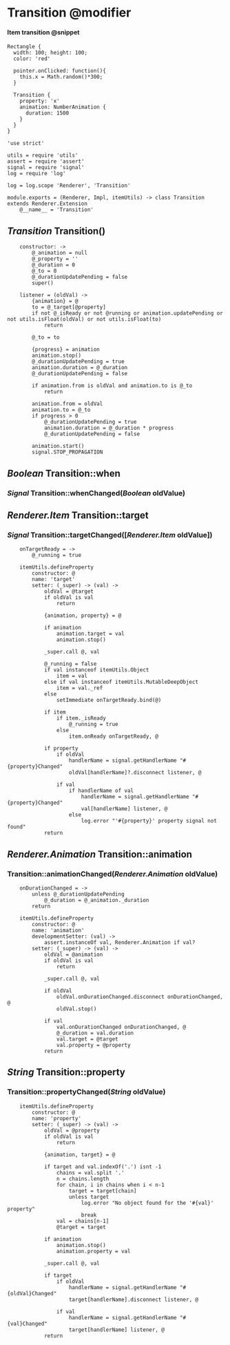 Transition @modifier
==========

#### Item transition @snippet

```style
Rectangle {
  width: 100; height: 100;
  color: 'red'

  pointer.onClicked: function(){
    this.x = Math.random()*300;
  }

  Transition {
  	property: 'x'
  	animation: NumberAnimation {
  	  duration: 1500
  	}
  }
}
```

	'use strict'

	utils = require 'utils'
	assert = require 'assert'
	signal = require 'signal'
	log = require 'log'

	log = log.scope 'Renderer', 'Transition'

	module.exports = (Renderer, Impl, itemUtils) -> class Transition extends Renderer.Extension
		@__name__ = 'Transition'

*Transition* Transition()
-------------------------

		constructor: ->
			@_animation = null
			@_property = ''
			@_duration = 0
			@_to = 0
			@_durationUpdatePending = false
			super()

		listener = (oldVal) ->
			{animation} = @
			to = @_target[@property]
			if not @_isReady or not @running or animation.updatePending or not utils.isFloat(oldVal) or not utils.isFloat(to)
				return

			@_to = to

			{progress} = animation
			animation.stop()
			@_durationUpdatePending = true
			animation.duration = @_duration
			@_durationUpdatePending = false

			if animation.from is oldVal and animation.to is @_to
				return

			animation.from = oldVal
			animation.to = @_to
			if progress > 0
				@_durationUpdatePending = true
				animation.duration = @_duration * progress
				@_durationUpdatePending = false

			animation.start()
			signal.STOP_PROPAGATION

*Boolean* Transition::when
--------------------------

### *Signal* Transition::whenChanged(*Boolean* oldValue)

*Renderer.Item* Transition::target
----------------------------------

### *Signal* Transition::targetChanged([*Renderer.Item* oldValue])

		onTargetReady = ->
			@_running = true

		itemUtils.defineProperty
			constructor: @
			name: 'target'
			setter: (_super) -> (val) ->
				oldVal = @target
				if oldVal is val
					return

				{animation, property} = @

				if animation
					animation.target = val
					animation.stop()

				_super.call @, val

				@_running = false
				if val instanceof itemUtils.Object
					item = val
				else if val instanceof itemUtils.MutableDeepObject
					item = val._ref
				else
					setImmediate onTargetReady.bind(@)

				if item
					if item._isReady
						@_running = true
					else
						item.onReady onTargetReady, @

				if property
					if oldVal
						handlerName = signal.getHandlerName "#{property}Changed"
						oldVal[handlerName]?.disconnect listener, @

					if val
						if handlerName of val
							handlerName = signal.getHandlerName "#{property}Changed"
							val[handlerName] listener, @
						else
							log.error "'#{property}' property signal not found"
				return

*Renderer.Animation* Transition::animation
------------------------------------------

### Transition::animationChanged(*Renderer.Animation* oldValue)

		onDurationChanged = ->
			unless @_durationUpdatePending
				@_duration = @_animation._duration
			return

		itemUtils.defineProperty
			constructor: @
			name: 'animation'
			developmentSetter: (val) ->
				assert.instanceOf val, Renderer.Animation if val?
			setter: (_super) -> (val) ->
				oldVal = @animation
				if oldVal is val
					return

				_super.call @, val

				if oldVal
					oldVal.onDurationChanged.disconnect onDurationChanged, @
					oldVal.stop()

				if val
					val.onDurationChanged onDurationChanged, @
					@_duration = val.duration
					val.target = @target
					val.property = @property
				return

*String* Transition::property
-----------------------------

### Transition::propertyChanged(*String* oldValue)

		itemUtils.defineProperty
			constructor: @
			name: 'property'
			setter: (_super) -> (val) ->
				oldVal = @property
				if oldVal is val
					return

				{animation, target} = @

				if target and val.indexOf('.') isnt -1
					chains = val.split '.'
					n = chains.length
					for chain, i in chains when i < n-1
						target = target[chain]
						unless target
							log.error "No object found for the '#{val}' property"
							break
					val = chains[n-1]
					@target = target

				if animation
					animation.stop()
					animation.property = val

				_super.call @, val

				if target
					if oldVal
						handlerName = signal.getHandlerName "#{oldVal}Changed"
						target[handlerName].disconnect listener, @

					if val
						handlerName = signal.getHandlerName "#{val}Changed"
						target[handlerName] listener, @
				return
